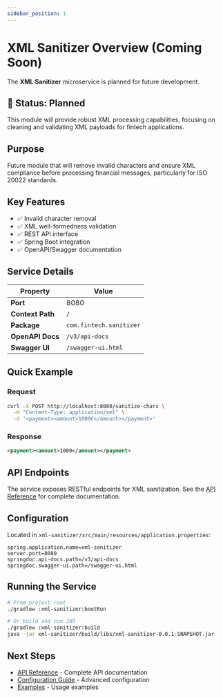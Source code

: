```yaml
---
sidebar_position: 1
---
```


# XML Sanitizer Overview (Coming Soon)

The **XML Sanitizer** microservice is planned for future development.

## 🚧 Status: Planned

This module will provide robust XML processing capabilities, focusing on cleaning and validating XML payloads for fintech applications.

## Purpose

Future module that will remove invalid characters and ensure XML compliance before processing financial messages, particularly for ISO 20022 standards.

## Key Features

- ✅ Invalid character removal
- ✅ XML well-formedness validation
- ✅ REST API interface
- ✅ Spring Boot integration
- ✅ OpenAPI/Swagger documentation

## Service Details

| Property | Value |
|----------|-------|
| **Port** | 8080 |
| **Context Path** | `/` |
| **Package** | `com.fintech.sanitizer` |
| **OpenAPI Docs** | `/v3/api-docs` |
| **Swagger UI** | `/swagger-ui.html` |

## Quick Example

### Request
```bash
curl -X POST http://localhost:8080/sanitize-chars \
  -H "Content-Type: application/xml" \
  -d '<payment><amount>1000€</amount></payment>'
```

### Response
```xml
<payment><amount>1000</amount></payment>
```

## API Endpoints

The service exposes RESTful endpoints for XML sanitization. See the [API Reference](/docs/xml-sanitizer/api) for complete documentation.

## Configuration

Located in `xml-sanitizer/src/main/resources/application.properties`:

```properties
spring.application.name=xml-sanitizer
server.port=8080
springdoc.api-docs.path=/v3/api-docs
springdoc.swagger-ui.path=/swagger-ui.html
```

## Running the Service

```bash
# From project root
./gradlew :xml-sanitizer:bootRun

# Or build and run JAR
./gradlew :xml-sanitizer:build
java -jar xml-sanitizer/build/libs/xml-sanitizer-0.0.1-SNAPSHOT.jar
```

## Next Steps

- [API Reference](/docs/xml-sanitizer/api) - Complete API documentation
- [Configuration Guide](/docs/xml-sanitizer/configuration) - Advanced configuration
- [Examples](/docs/xml-sanitizer/examples) - Usage examples
